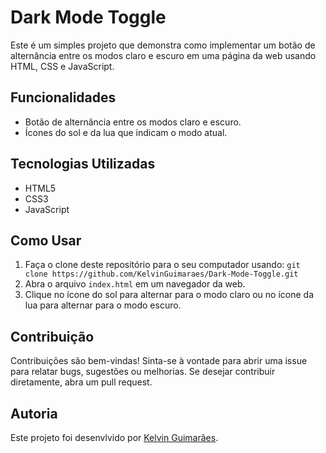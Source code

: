 # Dark Mode Toggle

Este é um simples projeto que demonstra como implementar um botão de alternância entre os modos claro e escuro em uma página da web usando HTML, CSS e JavaScript.

## Funcionalidades

- Botão de alternância entre os modos claro e escuro.
- Ícones do sol e da lua que indicam o modo atual.

## Tecnologias Utilizadas

- HTML5
- CSS3
- JavaScript

## Como Usar

1. Faça o clone deste repositório para o seu computador usando: `git clone https://github.com/KelvinGuimaraes/Dark-Mode-Toggle.git`
2. Abra o arquivo `index.html` em um navegador da web.
3. Clique no ícone do sol para alternar para o modo claro ou no ícone da lua para alternar para o modo escuro.

## Contribuição

Contribuições são bem-vindas! Sinta-se à vontade para abrir uma issue para relatar bugs, sugestões ou melhorias. Se desejar contribuir diretamente, abra um pull request.

## Autoria

Este projeto foi desenvlvido por [Kelvin Guimarães](https://github.com/KelvinGuimaraes/).
